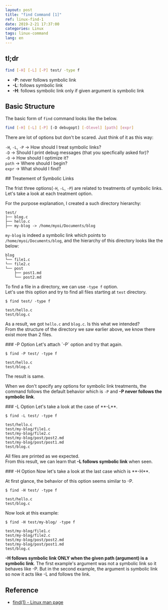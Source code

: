 ```yaml
---
layout: post
title: "find Command [1]"
ref: linux-find-1
date: 2019-2-21 17:37:00
categories: Linux
tags: linux-command
lang: en
---
```


## tl;dr <a id="tldr"></a>
```bash
find [-H] [-L] [-P] test/ -type f
```

- **-P**: never follows symbolic link
- **-L**: follows symbolic link
- **-H**: follows symbolic link only if given argument is symbolic link

<div class="divider"></div>

## Basic Structure <a id="struct"></a>
The basic form of `find` command looks like the below.

```bash
find [-H] [-L] [-P] [-D debugopt] [-Olevel] [path] [expr]
```
There are lot of options but don't be scared. Just think of it as this way:

`-H`, `-L`, `-P` → How should I treat symbolic links? <br>
`-D` → Should I print debug messages (that you specfically asked for)? <br>
`-O` → How should I optimize it? <br>
`path` → Where should I begin? <br>
`expr` → What should I find?

<div class="divider"></div>
## Treatement of Symbolic Links <a id="treatment"></a>

The frist three options(`-H`, `-L`, `-P`) are related to treatments of symbolic links. <br />
Let's take a look at each treatment option.

For the purpose explanation, I created a such directory hierarchy:

```
test/
├── blog.c
├── hello.c
├── my-blog -> /home/myoi/Documents/blog
```

`my-blog` is indeed a symbolic link which points to `/home/myoi/Documents/blog`, and the hierarchy
of this directory looks like the below:
```
blog
└── file1.c
└── file2.c
└── post
    ├── post1.md
    └── post2.md
```

To find a file in a directory, we can use `-type f` option. <br />
Let's use this option and try to find all files starting at `test` directory.

```
$ find test/ -type f

test/hello.c
test/blog.c
```

As a result, we got `hello.c` and `blog.c`. Is this what we intended? <br />
From the structure of the directory we saw earlier above, we know there exist more than 2 files.

<div class="divider"></div>
### -P Option <a id="popt"></a>
Let's attach `-P` option and try that again.

```
$ find -P test/ -type f

test/hello.c
test/blog.c
```

The result is same.

When we don't specify any options for symbolic link treatments, the command follows the default
behavior which is `-P` and **-P never follows the symbolic link**.

<div class="divider"></div>
### -L Option <a id="lopt"></a>
Let's take a look at the case of **-L**.

```
$ find -L test/ -type f

test/hello.c
test/my-blog/file1.c
test/my-blog/file2.c
test/my-blog/post/post2.md
test/my-blog/post/post1.md
test/blog.c
```

All files are printed as we expected. <br />
From this result, we can learn that **-L follows symbolic link** when seen.

<div class="divider"></div>
### -H Option <a id="hopt"></a>
Now let's take a look at the last case which is **-H**. 

At first glance, the behavior of this option seems similar to -P.

```
$ find -H test/ -type f

test/hello.c
test/blog.c
```

Now look at this example:
```
$ find -H test/my-blog/ -type f

test/my-blog/file1.c
test/my-blog/file2.c
test/my-blog/post/post2.md
test/my-blog/post/post1.md
test/blog.c
```

**-H follows symbolic link ONLY when the given path (argument) is a symbolic link**.
The first example's argument was not a symbolic link so it behaves like -P. But in the
second example, the argument is symbolic link so now it acts like -L and follows the link.

<div class="divider"></div>

## Reference <a id="ref"></a>
- [find(1) - Linux man page](https://linux.die.net/man/1/find)
